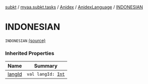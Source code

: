 [subkt](../../../index.md) / [myaa.subkt.tasks](../../index.md) / [Anidex](../index.md) / [AnidexLanguage](index.md) / [INDONESIAN](./-i-n-d-o-n-e-s-i-a-n.md)

# INDONESIAN

`INDONESIAN` [(source)](https://github.com/Myaamori/SubKt/blob/0.1.8/src/main/kotlin/myaa/subkt/tasks/tasks.kt#L1090)

### Inherited Properties

| Name | Summary |
|---|---|
| [langId](lang-id.md) | `val langId: `[`Int`](https://kotlinlang.org/api/latest/jvm/stdlib/kotlin/-int/index.html) |
